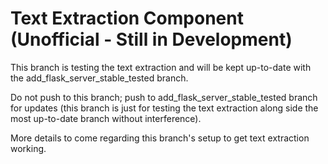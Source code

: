 # Text Extraction Component (Unofficial - Still in Development)

This branch is testing the text extraction and will be kept up-to-date with the add_flask_server_stable_tested branch.

Do not push to this branch; push to add_flask_server_stable_tested branch for updates (this branch is just for testing the text extraction along side the most up-to-date branch without interference).

More details to come regarding this branch's setup to get text extraction working.
